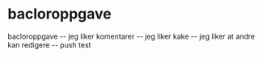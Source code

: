 # bacloroppgave
bacloroppgave
-- jeg liker komentarer
-- jeg liker kake
-- jeg liker at andre kan redigere
-- push test
